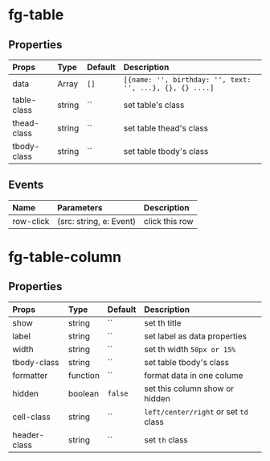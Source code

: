 # fg-table

## Properties

| Props       | Type   | Default                    | Description                                              |
| :---------- | :----- | :------------------------- | :------------------------------------------------------- |
| data        | Array  | `[]`                       | `[{name: '', birthday: '', text: '', ...}, {}, {} ....]` |
| table-class | string | ``|set table's class       |
| thead-class | string | ``|set table thead's class |
| tbody-class | string | ``|set table tbody's class |

## Events

| Name      | Parameters              | Description    |
| :-------- | :---------------------- | :------------- |
| row-click | (src: string, e: Event) | click this row |

# fg-table-column

## Properties

| Props       | Type     | Default                                    | Description                    |
| :---------- | :------- | :----------------------------------------- | :----------------------------- |
| show        | string   | `` | set th title                          |
| label       | string   | `` | set label as data properties          |
| width       | string   | `` |set th width `50px or 15%`             |
| tbody-class | string   | ``|set table tbody's class                 |
| formatter   | function | ``| format data in one colume              |
| hidden      | boolean  | `false`                                    | set this column show or hidden |
| cell-class  | string   | `` | `left/center/right` or set `td` class |
| header-class| string   | `` | set `th` class                        |
